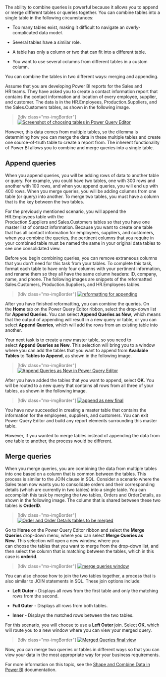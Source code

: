 The ability to combine queries is powerful because it allows you to
append or merge different tables or queries together. You can combine
tables into a single table in the following circumstances:

-   Too many tables exist, making it difficult to navigate an overly-complicated data model.

-   Several tables have a similar role.

-   A table has only a column or two that can fit into a different table.

-   You want to use several columns from different tables in a custom column.

You can combine the tables in two different ways: merging and appending.

Assume that you are developing Power BI reports for the Sales and
HR teams. They have asked you to create a contact information report
that contains the contact information and location of every
employee, supplier, and customer. The data is in the HR.Employees,
Production.Suppliers, and the Sales.Customers tables, as shown in the
following image.

> [!div class="mx-imgBorder"]
> [![Screenshot of choosing tables in Power Query Editor](../media/05-choosing-tables-combine-ss.png)](../media/05-choosing-tables-combine-ss.png#lightbox)

However, this data comes from multiple tables, so the dilemma is
determining how you can merge the data in these multiple tables and
create one source-of-truth table to create a report from. The inherent
functionality of Power BI allows you to combine and merge queries into a
single table.

## Append queries

When you append queries, you will be adding rows of data to another
table or query. For example, you could have two tables, one with 300
rows and another with 100 rows, and when you append queries, you will
end up with 400 rows. When you merge queries, you will be adding columns
from one table (or query) into another. To merge two tables,
you must have a column that is the key between the two tables.

For the previously mentioned scenario, you will append the HR.Employees table with the
Production.Suppliers and Sales.Customers tables so that you have one
master list of contact information. Because you want to create one table
that has all contact information for employees, suppliers, and
customers, when you combine the queries, the pertinent columns that you
require in your combined table must be named the same in your original
data tables to see one consolidated view.

Before you begin combining queries, you can remove extraneous columns
that you don't need for this task from your tables. To complete this
task, format each table to have only four columns with your pertinent
information, and rename them so they all have the same column headers:
ID, company, name, and phone. The following images are snippets of the
reformatted Sales.Customers, Production.Suppliers, and HR.Employees
tables.

> [!div class="mx-imgBorder"]
> [![reformatting for appending](../media/05-reformatting-appending-ss.png)](../media/05-reformatting-appending-ss.png#lightbox)

After you have finished reformatting, you can combine the queries. On
the **Home** tab on the Power Query Editor ribbon, select the drop-down
list for **Append Queries**. You can select **Append Queries as
New**, which means that the output of appending will result in a new
query or table, or you can select **Append Queries**, which will add
the rows from an existing table into another.

Your next task is to create a new master table, so you need to
select **Append Queries as New**. This selection will bring you to a
window where you can add the tables that you want to append
from **Available Tables** to **Tables to Append**, as shown in the
following image.

> [!div class="mx-imgBorder"]
> [![Append Queries as New in Power Query Editor](../media/05-append-new-window-ss.png)](../media/05-append-new-window-ss.png#lightbox)

After you have added the tables that you want to append, select **OK**.
You will be routed to a new query that contains all rows from all three
of your tables, as shown in the following image.

> [!div class="mx-imgBorder"]
> [![append as new final](../media/05-appending-new-final-ss.png)](../media/05-appending-new-final-ss.png#lightbox)

You have now succeeded in creating a master table that contains the
information for the employees, suppliers, and customers. You can exit
Power Query Editor and build any report elements surrounding this master
table.

However, if you wanted to merge tables instead of appending the data
from one table to another, the process would be different.

## Merge queries

When you merge queries, you are combining the data from multiple tables
into one based on a column that is common between the tables. This
process is similar to the JOIN clause in SQL. Consider a scenario where
the Sales team now wants you to consolidate orders and their
corresponding details (which are currently in two tables) into a single
table. You can accomplish this task by merging the two tables, Orders
and OrderDetails, as shown in the following image. The column that is
shared between these two tables is **OrderID**.

> [!div class="mx-imgBorder"]
> [![Order and Order Details tables to be merged ](../media/05-merging-tables-example-ss.png)](../media/05-merging-tables-example-ss.png#lightbox) 

Go to **Home** on the Power Query Editor ribbon and select the **Merge
Queries** drop-down menu, where you can select **Merge Queries as
New**. This selection will open a new window, where you
can choose the tables that you want to merge from the drop-down list,
and then select the column that is matching between the tables, which in
this case is **orderid**. 

> [!div class="mx-imgBorder"]
> [![merge queries window](../media/05-merge-queries-new-ss.png)](../media/05-merge-queries-new-ss.png#lightbox)

You can also choose how to join the two tables together, a process that
is also similar to JOIN statements in SQL. These join options include: 

-   **Left Outer** - Displays all rows from the first table and only the
    matching rows from the second.

-   **Full Outer** - Displays all rows from both tables.

-   **Inner** - Displays the matched rows between the two tables.

For this scenario, you will choose to use a **Left Outer** join. Select
**OK**, which will route you to a new window where you can view your
merged query.

> [!div class="mx-imgBorder"]
> [![Merged Queries final view](../media/05-merge-queries-final-view-ss.png)](../media/05-merge-queries-final-view-ss.png#lightbox)

Now, you can merge two queries or tables in different ways so that you
can view your data in the most appropriate way for your business
requirements.

For more information on this topic, see the [Shape and Combine Data in Power BI](https://docs.microsoft.com/power-bi/connect-data/desktop-shape-and-combine-data/?azure-portal=true) documentation.
